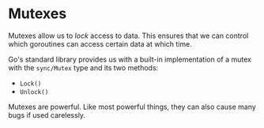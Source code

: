 # Mutexes
Mutexes allow us to *lock* access to data. This ensures that we can control which goroutines can access certain data at which time.

Go's standard library provides us with a built-in implementation of a mutex with the `sync/Mutex` type and its two methods:

- `Lock()`
- `Unlock()`

Mutexes are powerful. Like most powerful things, they can also cause many bugs if used carelessly.
